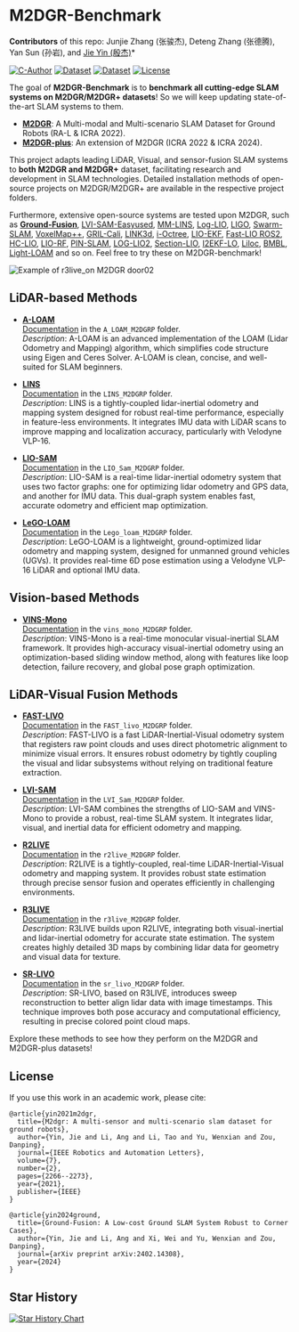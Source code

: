 

# M2DGR-Benchmark

**Contributors** of this repo: Junjie Zhang (张骏杰), Deteng Zhang (张德腾), Yan Sun (孙岩), and [Jie Yin (殷杰)](https://sjtuyinjie.github.io/)*

[![ C-Author](https://img.shields.io/badge/Author-Jie%20Yin-blue)](https://sjtuyinjie.github.io/)
[![Dataset](https://img.shields.io/badge/Dataset-M2DGR-yellow)](https://github.com/SJTU-ViSYS/M2DGR)
[![Dataset](https://img.shields.io/badge/DatasetExtension-M2DGR+%2B-green)](https://github.com/SJTU-ViSYS/M2DGR-plus)
[![License](https://img.shields.io/badge/License-GPLv3-cyan)]()

The goal of **M2DGR-Benchmark** is to **benchmark all cutting-edge SLAM systems on M2DGR/M2DGR+ datasets**! So we will keep updating  state-of-the-art SLAM systems to them.

- [**M2DGR**](https://github.com/SJTU-ViSYS/M2DGR): A Multi-modal and Multi-scenario SLAM Dataset for Ground Robots (RA-L & ICRA 2022).
- [**M2DGR-plus**](https://github.com/SJTU-ViSYS/M2DGR-plus): An extension of M2DGR (ICRA 2022 & ICRA 2024).

This project adapts leading LiDAR, Visual, and sensor-fusion SLAM systems to **both M2DGR and M2DGR+** dataset, facilitating research and development in SLAM technologies. Detailed installation methods of open-source projects on M2DGR/M2DGR+ are available in the respective project folders. 

Furthermore, extensive open-source systems are tested upon M2DGR, such as [**Ground-Fusion**](https://github.com/SJTU-ViSYS/Ground-Fusion), [LVI-SAM-Easyused](https://github.com/Cc19245/LVI-SAM-Easyused), [MM-LINS](https://github.com/lian-yue0515/MM-LINS/), [Log-LIO](https://github.com/tiev-tongji/LOG-LIO), [LIGO](https://github.com/Joanna-HE/LIGO.), [Swarm-SLAM](https://github.com/MISTLab/Swarm-SLAM), [VoxelMap++](https://github.com/uestc-icsp/VoxelMapPlus_Public), [GRIL-Cali](https://github.com/Taeyoung96/GRIL-Calib), [LINK3d](https://github.com/YungeCui/LinK3D), [i-Octree](https://github.com/zhujun3753/i-octree), [LIO-EKF](https://github.com/YibinWu/LIO-EKF), [Fast-LIO ROS2](https://github.com/Lee-JaeWon/FAST_LIO_ROS2), [HC-LIO](https://github.com/piluohong/hc_lio), [LIO-RF](https://github.com/YJZLuckyBoy/liorf), [PIN-SLAM](https://github.com/PRBonn/PIN_SLAM), [LOG-LIO2](https://github.com/tiev-tongji/LOG-LIO2), [Section-LIO](https://github.com/mengkai98/Section-LIO), [I2EKF-LO](https://github.com/YWL0720/I2EKF-LO), [Liloc](https://github.com/Yixin-F/LiLoc), [BMBL](https://github.com/YixFeng/Block-Map-Based-Localization), [Light-LOAM](https://github.com/BrenYi/Light-LOAM) and so on. Feel free to try these on M2DGR-benchmark!

![Example of r3live_on M2DGR door02](https://github.com/sjtuyinjie/M2DGR-Benchmark/blob/main/r3live_M2DGRP/image/Peek%202024-10-17%2022-30.gif)

## LiDAR-based Methods

- [**A-LOAM**](https://github.com/HKUST-Aerial-Robotics/A-LOAM)  
  [Documentation](https://github.com/sjtuyinjie/M2DGR-Benchmark/blob/main/A_LOAM_M2DGRP) in the `A_LOAM_M2DGRP` folder.  
  *Description*: A-LOAM is an advanced implementation of the LOAM (Lidar Odometry and Mapping) algorithm, which simplifies code structure using Eigen and Ceres Solver. A-LOAM is clean, concise, and well-suited for SLAM beginners.

- [**LINS**](https://github.com/ChaoqinRobotics/LINS---LiDAR-inertial-SLAM)  
  [Documentation](https://github.com/sjtuyinjie/M2DGR-Benchmark/blob/main/LINS_M2DGRP) in the `LINS_M2DGRP` folder.  
  *Description*: LINS is a tightly-coupled lidar-inertial odometry and mapping system designed for robust real-time performance, especially in feature-less environments. It integrates IMU data with LiDAR scans to improve mapping and localization accuracy, particularly with Velodyne VLP-16.

- [**LIO-SAM**](https://github.com/TixiaoShan/LIO-SAM)  
  [Documentation](https://github.com/sjtuyinjie/M2DGR-Benchmark/blob/main/LIO_Sam_M2DGRP) in the `LIO_Sam_M2DGRP` folder.  
  *Description*: LIO-SAM is a real-time lidar-inertial odometry system that uses two factor graphs: one for optimizing lidar odometry and GPS data, and another for IMU data. This dual-graph system enables fast, accurate odometry and efficient map optimization.

- [**LeGO-LOAM**](https://github.com/RobustFieldAutonomyLab/LeGO-LOAM)  
  [Documentation](https://github.com/sjtuyinjie/M2DGR-Benchmark/blob/main/Lego_loam_M2DGRP) in the `Lego_loam_M2DGRP` folder.  
  *Description*: LeGO-LOAM is a lightweight, ground-optimized lidar odometry and mapping system, designed for unmanned ground vehicles (UGVs). It provides real-time 6D pose estimation using a Velodyne VLP-16 LiDAR and optional IMU data.



## Vision-based Methods

- [**VINS-Mono**](https://github.com/HKUST-Aerial-Robotics/VINS-Mono)  
  [Documentation](https://github.com/sjtuyinjie/M2DGR-Benchmark/blob/main/vins_mono_M2DGRP) in the `vins_mono_M2DGRP` folder.  
  *Description*: VINS-Mono is a real-time monocular visual-inertial SLAM framework. It provides high-accuracy visual-inertial odometry using an optimization-based sliding window method, along with features like loop detection, failure recovery, and global pose graph optimization.


## LiDAR-Visual Fusion Methods

- [**FAST-LIVO**](https://github.com/hku-mars/FAST-LIVO)  
  [Documentation](https://github.com/sjtuyinjie/M2DGR-Benchmark/blob/main/FAST_livo_M2DGRP) in the `FAST_livo_M2DGRP` folder.  
  *Description*: FAST-LIVO is a fast LiDAR-Inertial-Visual odometry system that registers raw point clouds and uses direct photometric alignment to minimize visual errors. It ensures robust odometry by tightly coupling the visual and lidar subsystems without relying on traditional feature extraction.

- [**LVI-SAM**](https://github.com/TixiaoShan/LVI-SAM)  
  [Documentation](https://github.com/sjtuyinjie/M2DGR-Benchmark/blob/main/LVI_Sam_M2DGRP) in the `LVI_Sam_M2DGRP` folder.  
  *Description*: LVI-SAM combines the strengths of LIO-SAM and VINS-Mono to provide a robust, real-time SLAM system. It integrates lidar, visual, and inertial data for efficient odometry and mapping.

- [**R2LIVE**](https://github.com/hku-mars/r2live)  
  [Documentation](https://github.com/sjtuyinjie/M2DGR-Benchmark/blob/main/r2live_M2DGRP) in the `r2live_M2DGRP` folder.  
  *Description*: R2LIVE is a tightly-coupled, real-time LiDAR-Inertial-Visual odometry and mapping system. It provides robust state estimation through precise sensor fusion and operates efficiently in challenging environments.

- [**R3LIVE**](https://github.com/hku-mars/r3live)  
  [Documentation](https://github.com/sjtuyinjie/M2DGR-Benchmark/blob/main/r3live_M2DGRP) in the `r3live_M2DGRP` folder.  
  *Description*: R3LIVE builds upon R2LIVE, integrating both visual-inertial and lidar-inertial odometry for accurate state estimation. The system creates highly detailed 3D maps by combining lidar data for geometry and visual data for texture.

- [**SR-LIVO**](https://github.com/ZikangYuan/sr_livo)  
  [Documentation](https://github.com/sjtuyinjie/M2DGR-Benchmark/blob/main/sr_livo_M2DGRP) in the `sr_livo_M2DGRP` folder.  
  *Description*: SR-LIVO, based on R3LIVE, introduces sweep reconstruction to better align lidar data with image timestamps. This technique improves both pose accuracy and computational efficiency, resulting in precise colored point cloud maps.



Explore these methods to see how they perform on the M2DGR and M2DGR-plus datasets!



## License

If you use this work in an academic work, please cite:
~~~
@article{yin2021m2dgr,
  title={M2dgr: A multi-sensor and multi-scenario slam dataset for ground robots},
  author={Yin, Jie and Li, Ang and Li, Tao and Yu, Wenxian and Zou, Danping},
  journal={IEEE Robotics and Automation Letters},
  volume={7},
  number={2},
  pages={2266--2273},
  year={2021},
  publisher={IEEE}
}

@article{yin2024ground,
  title={Ground-Fusion: A Low-cost Ground SLAM System Robust to Corner Cases},
  author={Yin, Jie and Li, Ang and Xi, Wei and Yu, Wenxian and Zou, Danping},
  journal={arXiv preprint arXiv:2402.14308},
  year={2024}
}
~~~


## Star History

[![Star History Chart](https://api.star-history.com/svg?repos=sjtuyinjie/M2DGR-Benchmark&type=Timeline)](https://star-history.com/#Ashutosh00710/github-readme-activity-graph&Timeline)

